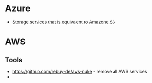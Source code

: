 # Azure
- [Storage services that is equivalent to Amazone S3](https://www.quora.com/Is-there-Azure-equivalent-to-Amazon-S3)

# AWS
## Tools
- https://github.com/rebuy-de/aws-nuke - remove all AWS services
- 
